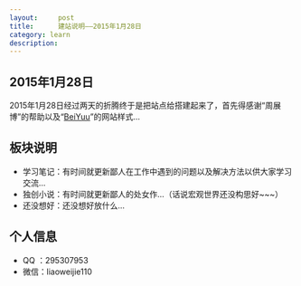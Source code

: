 ```yaml
---
layout:     post
title:      建站说明——2015年1月28日
category: learn
description:
---
```


## 2015年1月28日

2015年1月28日经过两天的折腾终于是把站点给搭建起来了，首先得感谢“周展博”的帮助以及“[BeiYuu][]”的网站样式...

## 板块说明

* 学习笔记：有时间就更新鄙人在工作中遇到的问题以及解决方法以供大家学习交流...
* 独创小说：有时间就更新鄙人的处女作...（话说宏观世界还没构思好~~~）
* 还没想好：还没想好放什么...

## 个人信息

* QQ    ：295307953
* 微信：liaoweijie110

[BeiYuu]:    http://beiyuu.com  "BeiYuu"